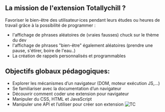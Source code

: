 La mission de l'extension Totallychill ? 
- 
Favoriser le bien-être des utilisateur·ices pendant leurs études ou heures de travail grâce à la possibilité de programmer :
- l'affichage de phrases aléatoires de (vraies fausses) chuck sur le thème du dev
- l'affichage de phrases "bien-être" également aléatoires (prendre une pause, s'étirer, boire de l'eau..)
- La création de rappels personnalisés et programmables
  

Objectifs globaux pédagogiques:
-
- Explorer les mécanismes d’un navigateur (DOM, moteur exécution JS,...)
- Se familiariser avec la documentation d’un navigateur
- Découvrir comment coder une extension pour navigateur
- Manipuler du CSS, HTML et JavaScript
- Manipuler une API et l’utiliser pour créer son extension
![TC](https://github.com/user-attachments/assets/316d6630-eddf-4c68-b6d0-86b7d88c7eb9)
